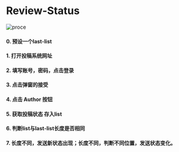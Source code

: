 # Review-Status
![proce](https://github.com/ZhangNieng/Review-Status/assets/62317833/3c94f438-5b55-4a28-8d79-a722bc3e1099)

#### 0. 预设一个last-list
#### 1. 打开投稿系统网址
#### 2. 填写账号，密码，点击登录
#### 3. 点击弹窗的接受
#### 4. 点击 Author 按钮
#### 5. 获取投稿状态 存入list
#### 6. 判断list与last-list长度是否相同
#### 7. 长度不同，发送新状态出现；长度不同，判断不同位置，发送状态变化。

